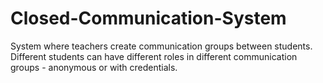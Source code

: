 # Closed-Communication-System
System where teachers create communication groups between students. Different students can have different roles in different communication groups - anonymous or with credentials.
